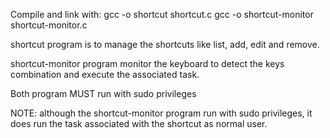 Compile and link with:
gcc -o shortcut shortcut.c
gcc -o shortcut-monitor shortcut-monitor.c


shortcut program is to manage the shortcuts like
list, add, edit and remove. 

shortcut-monitor program monitor the keyboard to detect the keys combination and execute the associated task.

Both program MUST run with sudo privileges

NOTE: although the shortcut-monitor program run with sudo privileges, it does run the task associated with the shortcut as normal user.
